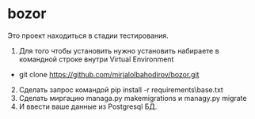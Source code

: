 # bozor
 Это проект находиться в стадии тестирования.
1) Для того чтобы установить нужно установить набираете в командной строке внутри Virtual Environment 
 - git clone https://github.com/mirjalolbahodirov/bozor.git
2) Сделать запрос командой pip install -r requirements\base.txt
3) Сделать миргацию managa.py makemigrations и managy.py migrate
4) И ввести ваше данные из Postgresql БД.

